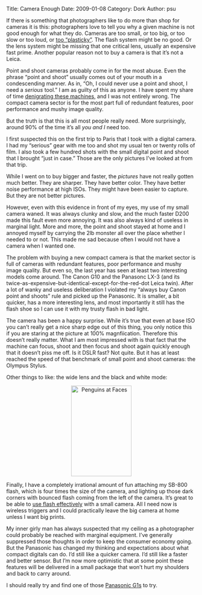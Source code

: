 Title: Camera Enough
Date: 2009-01-08
Category: Dork
Author: psu

<p>If there is something that photographers like to do more than shop for cameras it is this: photographers love to tell you why a given machine is not good enough for what they do. Cameras are too small, or too big, or too slow or too loud, or <a href="http://photo.net/canon-eos-digital-camera-forum/00LE7S">too &#8220;plasticky&#8221;</a>. The flash system might be no good. Or the lens system might be missing that one critical lens, usually an expensive fast prime. Another popular reason not to buy a camera is that it&#8217;s not a Leica.<br />
<span id="more-1415"></span></p>
<p>Point and shoot cameras probably come in for the most abuse. Even the phrase &#8220;point and shoot&#8221; usually comes out of your mouth in a condescending manner. As in, &#8220;Oh, I could never use a point and shoot, I need a <em>serious</em> tool.&#8221; I am as guilty of this as anyone. I have spent my share of time <a href="http://mutable-states.com/the-camera-we-want.html">denigrating these machines</a>, and I was not entirely wrong. The compact camera sector is for the most part full of redundant features, poor performance and mushy image quality.</p>
<p>But the truth is that this is all most people really need. More surprisingly, around 90% of the time it&#8217;s all <em>you and I</em> need too.</p>
<p>I first suspected this on the first trip to Paris that I took with a digital camera. I had my &#8220;serious&#8221; gear with me too and shot my usual ten or twenty rolls of film. I also took a few hundred shots with the small digital point and shoot that I brought &#8220;just in case.&#8221; Those are the only pictures I&#8217;ve looked at from that trip.</p>
<p>While I went on to buy bigger and faster, the <em>pictures</em> have not really gotten much better. They are sharper. They have better color. They have better noise performance at high ISOs. They might have been easier to capture. But they are not better pictures.</p>
<p>However, even with this evidence in front of my eyes, my use of my small camera waned. It was always clunky and slow, and the much faster D200 made this fault even more annoying. It was also always kind of useless in marginal light. More and more, the point and shoot stayed at home and I annoyed myself by carrying the 2lb monster all over the place whether I needed to or not. This made me sad because often I would not have a camera when I wanted one.</p>
<p>The problem with buying a new compact camera is that the market sector is full of cameras with redundant features, poor performance and mushy image quality. But even so, the last year has seen at least two interesting models come around. The Canon G10 and the Panasonc LX-3 (and its twice-as-expensive-but-identical-except-for-the-red-dot Leica twin). After a lot of wanky and useless deliberation I violated my &#8220;always buy Canon point and shoots&#8221; rule and picked up the Panasonic. It is smaller, a bit quicker, has a more interesting lens, and most importantly it still has the flash shoe so I can use it with my trusty flash in bad light.</p>
<p>The camera has been a happy surprise. While it&#8217;s true that even at base ISO you can&#8217;t really get a nice sharp edge out of this thing, you only notice this if you are staring at the picture at 100% magnfiication. Therefore this doesn&#8217;t really matter. What I am most impressed with is that fact that the machine can focus, shoot and then focus and shoot again quickly enough that it doesn&#8217;t piss me off. Is it DSLR fast? Not quite. But it has at least reached the speed of that benchmark of small point and shoot cameras: the Olympus Stylus.</p>
<p>Other things to like: the wide lens and the black and white mode:</p>
<p><div align="center">
<a href="http://www.flickr.com/photos/79904144@N00/3181144262/" title="Penguins at Faces by psu13, on Flickr"><img src="http://farm4.static.flickr.com/3505/3181144262_96ed311365_m.jpg" width="160" height="240" alt="Penguins at Faces" /></a>
</div>
<p>Finally, I have a completely irrational amount of fun attaching my SB-800 flash, which is four times the size of the camera, and lighting up those dark corners with bounced flash coming from the left of the camera. It&#8217;s great to be able to <a href="http://strobist.blogspot.com/2007/06/on-assignment-on-vacation.html">use flash effectively</a> with a small camera. All I need now is wireless triggers and I could practically leave the big camera at home unless I want big prints.</p>
<p>My inner girly man has always suspected that my ceiling as a photographer could probably be reached with marginal equipment. I&#8217;ve generally suppressed those thoughts in order to keep the consumer economy going. But the Panasonic has changed my thinking and expectations about what compact digitals can do. I&#8217;d still like a quicker camera. I&#8217;d still like a faster and better sensor. But I&#8217;m now more optimistic that at some point these features will be delivered in a small package that won&#8217;t hurt my shoulders and back to carry around.</p>
<p>I should really try and find one of those <a href="http://theonlinephotographer.typepad.com/the_online_photographer/2008/09/we-interrupt-ou.html">Panasonic G1s</a> to try.</p>